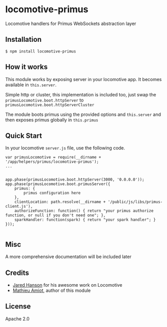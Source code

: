 # locomotive-primus

Locomotive handlers for Primus WebSockets abstraction layer


## Installation

	$ npm install locomotive-primus
	
## How it works

This module works by exposing server in your locomotive app.
It becomes available in `this.server`.

Simple http or cluster, this implementation is included too, just swap the `primusLocomotive.boot.httpServer` to `primusLocomotive.boot.httpServerCluster`

The module boots primus using the provided options and `this.server` and then exposes primus globally in `this.primus`
	
## Quick Start

In your locomotive `server.js` file, use the following code.

```
var primusLocomotive = require(__dirname + '/app/helpers/primus/locomotive-primus');
...


app.phase(primusLocomotive.boot.httpServer(3000, '0.0.0.0'));
app.phase(primusLocomotive.boot.primusServer({
    primus: {
        primus configuration here
    },
    clientLocation: path.resolve(__dirname + '/public/js/libs/primus-client.js'),
    authorizeFunction: function() { return "your primus authorize function, or null if you don't need one"; },
    sparkHandler: function(spark) { return "your spark handler"; }
}));


```

## Misc

A more comprehensive documentation will be included later

## Credits

  - [Jared Hanson](http://github.com/jaredhanson) for his awesome work on Locomotive
  - [Mathieu Amiot](http://github.com/OtaK), author of this module
  
## License

Apache 2.0